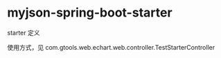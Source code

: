 # myjson-spring-boot-starter
starter 定义

使用方式，见
com.gtools.web.echart.web.controller.TestStarterController
